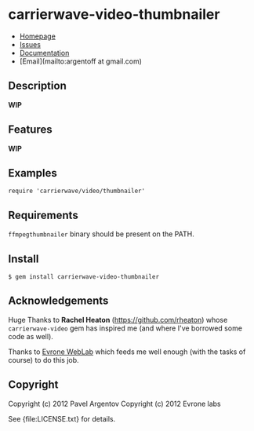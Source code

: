 # carrierwave-video-thumbnailer

* [Homepage](https://github.com/evrone/carrierwave-video-thumbnailer#readme)
* [Issues](https://github.com/evrone/carrierwave-video-thumbnailer/issues)
* [Documentation](http://rubydoc.info/gems/carrierwave-video-thumbnailer/frames)
* [Email](mailto:argentoff at gmail.com)

## Description

**WIP**

## Features

**WIP**

## Examples

    require 'carrierwave/video/thumbnailer'

## Requirements

`ffmpegthumbnailer` binary should be present on the PATH.

## Install

    $ gem install carrierwave-video-thumbnailer

## Acknowledgements

Huge Thanks to **Rachel Heaton** (<https://github.com/rheaton>) whose
`carrierwave-video` gem has inspired me (and where I've borrowed some code as
well).

Thanks to [Evrone WebLab](http://evrone.com) which feeds me well enough (with the
tasks of course) to do this job.

## Copyright

Copyright (c) 2012 Pavel Argentov
Copyright (c) 2012 Evrone labs

See {file:LICENSE.txt} for details.
